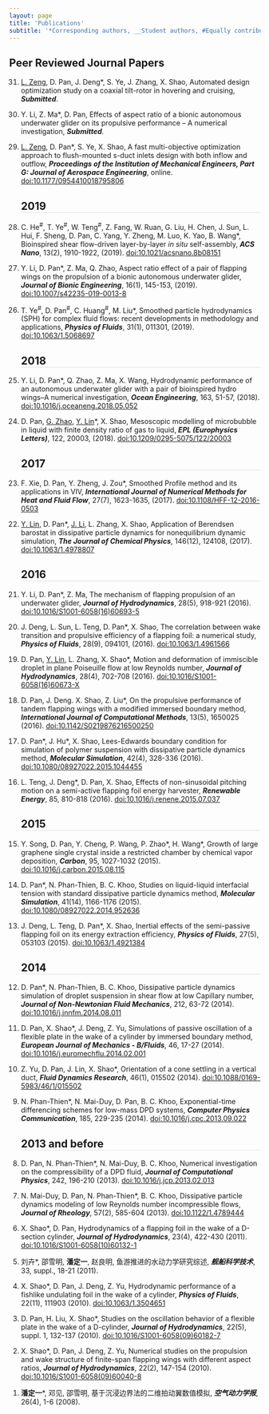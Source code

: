 ```yaml
---
layout: page
title: 'Publications'
subtitle: '*Corresponding authors, __Student authors, #Equally contributed.'
---
```


## Peer Reviewed Journal Papers

<ol class=" list-paddingleft-2" reversed="true" style="font-size: 14px;">
    <li>
        <p>
            <span style="text-decoration:underline;">L. Zeng</span>, D. Pan, J. Deng*, S. Ye, J. Zhang, X. Shao, Automated design optimization study on a coaxial tilt-rotor in hovering and cruising, <strong><em>Submitted</em></strong>.
        </p>
    </li>
    <li>
        <p>
            Y. Li, Z. Ma*, D. Pan, Effects of aspect ratio of a bionic autonomous underwater glider on its propulsive performance – A numerical investigation, <strong><em>Submitted</em></strong>.
        </p>
    </li>
    <li>
        <p>
            <span style="text-decoration:underline;">L. Zeng</span>, D. Pan*, S. Ye, X. Shao, A fast multi-objective optimization approach to flush-mounted s-duct inlets design with both inflow and outflow, <strong><em>Proceedings of the Institution of Mechanical Engineers, Part G: Journal of Aerospace Engineering</em></strong>, online. <span style="color:blue"><a href="https://doi.org/10.1177/0954410018795806">doi:10.1177/0954410018795806</a></span>
        </p>
    </li>
    <h2 style="border-bottom: 1px solid #e0e0e0;"> 2019 </h2>
    <li>
        <p>
            C. He<sup>#</sup>, T. Ye<sup>#</sup>, W. Teng<sup>#</sup>, Z. Fang, W. Ruan, G. Liu, H. Chen, J. Sun, L. Hui, F. Sheng, D. Pan, C. Yang, Y. Zheng, M. Luo, K. Yao, B. Wang*, Bioinspired shear flow-driven layer-by-layer <em>in situ</em> self-assembly, <strong><em>ACS Nano</em></strong>, 13(2), 1910-1922, (2019). <span style="color:blue"><a href="https://doi.org/10.1021/acsnano.8b08151">doi:10.1021/acsnano.8b08151</a></span>
        </p>
    </li>
    <li>
        <p>
            Y. Li, D. Pan*, Z. Ma, Q. Zhao, Aspect ratio effect of a pair of flapping wings on the propulsion of a bionic autonomous underwater glider, <strong><em>Journal of Bionic Engineering</em></strong>, 16(1), 145-153, (2019). <span style="color:blue"><a href="https://doi.org/10.1007/s42235-019-0013-8">doi:10.1007/s42235-019-0013-8</a></span>
        </p>
    </li>
    <li>
        <p>
            T. Ye<sup>#</sup>, D. Pan<sup>#</sup>, C. Huang<sup>#</sup>, M. Liu*, Smoothed particle hydrodynamics (SPH) for complex fluid flows: recent developments in methodology and applications, <strong><em>Physics of Fluids</em></strong>, 31(1), 011301, (2019). <span style="color:blue"><a href="https://doi.org/10.1063/1.5068697">doi:10.1063/1.5068697</a></span>
        </p>
    </li>
    <h2 style="border-bottom: 1px solid #e0e0e0;"> 2018</h2>
    <li>
        <p>
            Y. Li, D. Pan*, Q. Zhao, Z. Ma, X. Wang, Hydrodynamic performance of an autonomous underwater glider with a pair of bioinspired hydro wings–A numerical investigation, <strong><em>Ocean Engineering</em></strong>, 163, 51-57, (2018). <span style="color:blue"><a href="https://doi.org/10.1016/j.oceaneng.2018.05.052">doi:10.1016/j.oceaneng.2018.05.052</a></span>
        </p>
    </li>
    <li>
        <p>
            D. Pan, <span style="text-decoration:underline;">G. Zhao</span>, <span style="text-decoration:underline;">Y. Lin</span>*, X. Shao, Mesoscopic modelling of microbubble in liquid with finite density ratio of gas to liquid, <strong><em>EPL (Europhysics Letters)</em></strong>, 122, 20003, (2018). <span style="color:blue"><a href="https://doi.org/10.1209/0295-5075/122/20003">doi:10.1209/0295-5075/122/20003</a></span>
        </p>
    </li>
    <h2 style="border-bottom: 1px solid #e0e0e0;"> 2017</h2>
    <li>
        <p>
            F. Xie, D. Pan, Y. Zheng, J. Zou*, Smoothed Profile method and its applications in VIV, <strong><em>International Journal of Numerical Methods for Heat and Fluid Flow</em></strong>, 27(7), 1623-1635, (2017). <span style="color:blue"><a href="https://doi.org/10.1108/HFF-12-2016-0503">doi:10.1108/HFF-12-2016-0503</a></span>
        </p>
    </li>
    <li>
        <p>
            <span style="text-decoration:underline;">Y. Lin</span>, D. Pan*, <span style="text-decoration:underline;">J. Li</span>, L. Zhang, X. Shao, Application of Berendsen barostat in dissipative particle dynamics for nonequilibrium dynamic simulation, <strong><em>The Journal of Chemical Physics</em></strong>, 146(12), 124108, (2017). <span style="color:blue"><a href="https://doi.org/10.1063/1.4978807">doi:10.1063/1.4978807</a></span>
        </p>
    </li>
    <h2 style="border-bottom: 1px solid #e0e0e0;"> 2016</h2>
    <li>
        <p>
            Y. Li, D. Pan*, Z. Ma, The mechanism of flapping propulsion of an underwater glider, <strong><em>Journal of Hydrodynamics</em></strong>, 28(5), 918-921 (2016). <span style="color:blue"><a href="https://doi.org/10.1016/S1001-6058(16)60693-5">doi:10.1016/S1001-6058(16)60693-5</a></span>
        </p>
    </li>
    <li>
        <p>
            J. Deng, L. Sun, L. Teng, D. Pan*, X. Shao, The correlation between wake transition and propulsive efficiency of a flapping foil: a numerical study, <strong><em>Physics of Fluids</em></strong>, 28(9), 094101, (2016). <span style="color:blue"><a href="https://doi.org/10.1063/1.4961566">doi:10.1063/1.4961566</a></span>
        </p>
    </li>
    <li>
        <p>
            D. Pan, <span style="text-decoration:underline;">Y. Lin</span>, L. Zhang, X. Shao*, Motion and deformation of immiscible droplet in plane Poiseuille flow at low Reynolds number, <strong><em>Journal of Hydrodynamics</em></strong>, 28(4), 702-708 (2016). <span style="color:blue"><a href="https://doi.org/10.1016/S1001-6058(16)60673-X">doi:10.1016/S1001-6058(16)60673-X</a></span>
        </p>
    </li>
    <li>
        <p>
            D. Pan, J. Deng. X. Shao, Z. Liu*, On the propulsive performance of tandem flapping wings with a modified immersed boundary method, <strong><em>International Journal of Computational Methods</em></strong>, 13(5), 1650025 (2016). <span style="color:blue"><a href="https://doi.org/10.1142/S0219876216500250">doi:10.1142/S0219876216500250</a></span>
        </p>
    </li>
    <li>
        <p>
            D. Pan*, J. Hu*, X. Shao, Lees-Edwards boundary condition for simulation of polymer suspension with dissipative particle dynamics method, <strong><em>Molecular Simulation</em></strong>, 42(4), 328-336 (2016). <span style="color:blue"><a href="https://doi.org/10.1080/08927022.2015.1044455">doi:10.1080/08927022.2015.1044455</a></span>
        </p>
    </li>
    <li>
        <p>
            L. Teng, J. Deng*, D. Pan, X. Shao, Effects of non-sinusoidal pitching motion on a semi-active flapping foil energy harvester, <strong><em>Renewable Energy</em></strong>, 85, 810-818 (2016). <span style="color:blue"><a href="https://doi.org/10.1016/j.renene.2015.07.037">doi:10.1016/j.renene.2015.07.037</a></span>
        </p>
    </li>
    <h2 style="border-bottom: 1px solid #e0e0e0;"> 2015</h2>
    <li>
        <p>
            Y. Song, D. Pan, Y. Cheng, P. Wang, P. Zhao*, H. Wang*, Growth of large graphene single crystal inside a restricted chamber by chemical vapor deposition, <strong><em>Carbon</em></strong>, 95, 1027-1032 (2015). <span style="color:blue"><a href="https://doi.org/10.1016/j.carbon.2015.08.115">doi:10.1016/j.carbon.2015.08.115</a></span>
        </p>
    </li>
    <li>
        <p>
            D. Pan*, N. Phan-Thien, B. C. Khoo, Studies on liquid-liquid interfacial tension with standard dissipative particle dynamics method, <strong><em>Molecular Simulation</em></strong>, 41(14), 1166-1176 (2015). <span style="color:blue"><a href="https://doi.org/10.1080/08927022.2014.952636">doi:10.1080/08927022.2014.952636</a></span>
        </p>
    </li>
    <li>
        <p>
            J. Deng, L. Teng, D. Pan*, X. Shao, Inertial effects of the semi-passive flapping foil on its energy extraction efficiency, <strong><em>Physics of Fluids</em></strong>, 27(5), 053103 (2015). <span style="color:blue"><a href="https://doi.org/10.1063/1.4921384">doi:10.1063/1.4921384</a></span>
        </p>
    </li>
    <h2 style="border-bottom: 1px solid #e0e0e0;"> 2014</h2>
    <li>
        <p>
            D. Pan*, N. Phan-Thien, B. C. Khoo, Dissipative particle dynamics simulation of droplet suspension in shear flow at low Capillary number, <strong><em>Journal of Non-Newtonian Fluid Mechanics</em></strong>, 212, 63-72 (2014). <span style="color:blue"><a href="https://doi.org/10.1016/j.jnnfm.2014.08.011">doi:10.1016/j.jnnfm.2014.08.011</a></span>
        </p>
    </li>
    <li>
        <p>
            D. Pan, X. Shao*, J. Deng, Z. Yu, Simulations of passive oscillation of a flexible plate in the wake of a cylinder by immersed boundary method, <strong><em>European Journal of Mechanics - B/Fluids</em></strong>, 46, 17-27 (2014). <span style="color:blue"><a href="https://doi.org/10.1016/j.euromechflu.2014.02.001">doi:10.1016/j.euromechflu.2014.02.001</a></span>
        </p>
    </li>
    <li>
        <p>
            Z. Yu, D. Pan, J. Lin, X. Shao*, Orientation of a cone settling in a vertical duct, <strong><em>Fluid Dynamics Research</em></strong>, 46(1), 015502 (2014). <span style="color:blue"><a href="https://doi.org/10.1088/0169-5983/46/1/015502">doi:10.1088/0169-5983/46/1/015502</a></span>
        </p>
    </li>
    <li>
        <p>
            N. Phan-Thien*, N. Mai-Duy, D. Pan, B. C. Khoo, Exponential-time differencing schemes for low-mass DPD systems, <strong><em>Computer Physics Communication</em></strong>, 185, 229-235 (2014). <span style="color:blue"><a href="https://doi.org/10.1016/j.cpc.2013.09.022">doi:10.1016/j.cpc.2013.09.022</a></span>
        </p>
    </li>
    <h2 style="border-bottom: 1px solid #e0e0e0;"> 2013 and before</h2>
    <li>
        <p>
            D. Pan, N. Phan-Thien*, N. Mai-Duy, B. C. Khoo, Numerical investigation on the compressibility of a DPD fluid, <strong><em>Journal of Computational Physics</em></strong>, 242, 196-210 (2013). <span style="color:blue"><a href="https://doi.org/10.1016/j.jcp.2013.02.013">doi:10.1016/j.jcp.2013.02.013</a></span>
        </p>
    </li>
    <li>
        <p>
            N. Mai-Duy, D. Pan, N. Phan-Thien*, B. C. Khoo, Dissipative particle dynamics modeling of low Reynolds number incompressible flows, <strong><em>Journal of Rheology</em></strong>, 57(2), 585-604 (2013). <span style="color:blue"><a href="https://doi.org/10.1122/1.4789444">doi:10.1122/1.4789444</a></span>
        </p>
    </li>
    <li>
        <p>
            X. Shao*, D. Pan, Hydrodynamics of a flapping foil in the wake of a D-section cylinder, <strong><em>Journal of Hydrodynamics</em></strong>, 23(4), 422-430 (2011). <span style="color:blue"><a href="https://doi.org/10.1016/S1001-6058(10)60132-1">doi:10.1016/S1001-6058(10)60132-1</a></span>
        </p>
    </li>
    <li>
        <p>
            刘卉*, 邵雪明, <strong>潘定一</strong>, 赵良明, 鱼游推进的水动力学研究综述, <strong><em>舰船科学技术</em></strong>, 33, suppl., 18-21 (2011).
        </p>
    </li>
    <li>
        <p>
            X. Shao*, D. Pan, J. Deng, Z. Yu, Hydrodynamic performance of a fishlike undulating foil in the wake of a cylinder, <strong><em>Physics of Fluids</em></strong>, 22(11), 111903 (2010). <span style="color:blue"><a href="https://doi.org/10.1063/1.3504651">doi:10.1063/1.3504651</a></span>
        </p>
    </li>
    <li>
        <p>
            D. Pan, H. Liu, X. Shao*, Studies on the oscillation behavior of a flexible plate in the wake of a D-cylinder, <strong><em>Journal of Hydrodynamics</em></strong>, 22(5), suppl. 1, 132-137 (2010). <span style="color:blue"><a href="https://doi.org/10.1016/S1001-6058(09)60182-7">doi:10.1016/S1001-6058(09)60182-7</a></span>
        </p>
    </li>
    <li>
        <p>
            X. Shao*, D. Pan, J. Deng, Z. Yu, Numerical studies on the propulsion and wake structure of finite-span flapping wings with different aspect ratios, <strong><em>Journal of Hydrodynamics</em></strong>, 22(2), 147-154 (2010). <span style="color:blue"><a href="https://doi.org/10.1016/S1001-6058(09)60040-8">doi:10.1016/S1001-6058(09)60040-8</a></span>
        </p>
    </li>
    <li>
        <p>
            <strong>潘定一</strong>*, 邓见, 邵雪明, 基于沉浸边界法的二维拍动翼数值模拟, <strong><em>空气动力学报</em></strong>, 26(4), 1-6 (2008).
        </p>
    </li>
</ol>